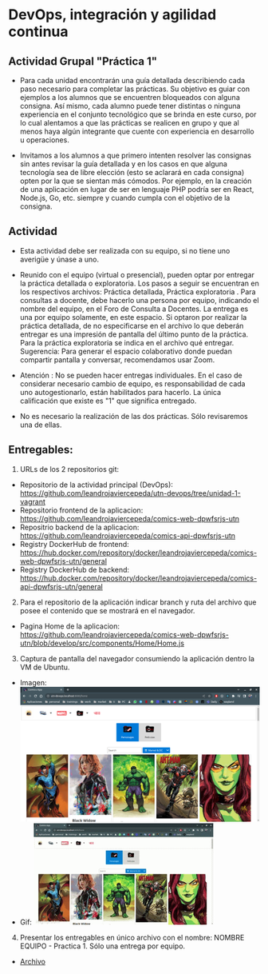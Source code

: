 # DevOps, integración y agilidad continua 

## Actividad Grupal "Práctica 1"

- Para cada unidad encontrarán una guía detallada describiendo cada paso necesario para completar las prácticas. Su objetivo es guiar con ejemplos a los alumnos que se encuentren bloqueados con alguna consigna. Así mismo, cada alumno puede tener distintas o ninguna experiencia en el conjunto tecnológico que se brinda en este curso, por lo cual alentamos a que las prácticas se realicen en grupo y que al menos haya algún integrante que cuente con experiencia en desarrollo u operaciones.  

- Invitamos a los alumnos a que primero intenten resolver las consignas sin antes revisar la guía detallada y en los casos en que alguna tecnología sea de libre elección (esto se aclarará en cada consigna) opten por la que se sientan más cómodos. Por ejemplo, en la creación de una aplicación en lugar de ser en lenguaje PHP podría ser en React, Node.js, Go, etc. siempre y cuando cumpla con el objetivo de la consigna.

## Actividad

- Esta actividad debe ser realizada con su equipo, si no tiene uno averigüe y únase a uno.

- Reunido con  el equipo (virtual o presencial), pueden optar por entregar la práctica detallada o exploratoria. Los pasos a seguir se encuentran en los respectivos archivos: Práctica detallada, Práctica exploratoria .
Para consultas a docente, debe hacerlo una persona por equipo, indicando el nombre del equipo, en el Foro de Consulta a Docentes.
La entrega es una por equipo solamente, en este espacio. Si optaron por realizar la práctica detallada, de no especificarse en el archivo lo que deberán entregar es una impresión de pantalla del último punto de la práctica. 
Para la práctica exploratoria se indica en el archivo qué entregar.
Sugerencia: Para generar el espacio colaborativo donde puedan compartir pantalla y conversar, recomendamos usar Zoom.

- Atención :  No se pueden hacer entregas individuales. En el caso de considerar necesario cambio de equipo, es responsabilidad de cada uno autogestionarlo, están habilitados para hacerlo. La única calificación que existe es "1" que significa entregado.

- No es necesario la realización de las dos prácticas. Sólo revisaremos una de ellas.

## Entregables:

1. URLs de los 2 repositorios git:
  * Repositorio de la actividad principal (DevOps): https://github.com/leandrojaviercepeda/utn-devops/tree/unidad-1-vagrant
  * Repositorio frontend de la aplicacion: https://github.com/leandrojaviercepeda/comics-web-dpwfsrjs-utn
  * Repositrio backend de la aplicacion: https://github.com/leandrojaviercepeda/comics-api-dpwfsrjs-utn
  * Registry DockerHub de frontend: https://hub.docker.com/repository/docker/leandrojaviercepeda/comics-web-dpwfsrjs-utn/general
  * Registry DockerHub de backend: https://hub.docker.com/repository/docker/leandrojaviercepeda/comics-api-dpwfsrjs-utn/general

2. Para el repositorio de la aplicación indicar branch y ruta del archivo que posee el contenido que se mostrará en el navegador.
  * Pagina Home de la aplicacion: https://github.com/leandrojaviercepeda/comics-web-dpwfsrjs-utn/blob/develop/src/components/Home/Home.js

3. Captura  de  pantalla  del  navegador  consumiendo  la  aplicación  dentro  la  VM  de Ubuntu.
  * Imagen: ![Drag Racing](./img/utn-devops-vagrant.png)
  * Gif: ![Drag Racing](./img/utn-devops-vagrant.gif)

4. Presentar  los  entregables  en  único  archivo  con  el  nombre: NOMBRE  EQUIPO - Practica 1. Sólo una entrega por equipo.
  * [Archivo](./leandro-cepeda-equipo-7-practica-1.pdf)
